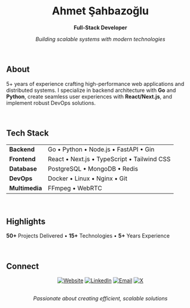 <div align="center">

# Ahmet Şahbazoğlu
**Full-Stack Developer**

*Building scalable systems with modern technologies*

<br/>

</div>

## About

5+ years of experience crafting high-performance web applications and distributed systems. I specialize in backend architecture with **Go** and **Python**, create seamless user experiences with **React/Next.js**, and implement robust DevOps solutions.

<br/>

## Tech Stack

<table>
<tr>
<td><strong>Backend</strong></td>
<td>Go • Python • Node.js • FastAPI • Gin</td>
</tr>
<tr>
<td><strong>Frontend</strong></td>
<td>React • Next.js • TypeScript • Tailwind CSS</td>
</tr>
<tr>
<td><strong>Database</strong></td>
<td>PostgreSQL • MongoDB • Redis</td>
</tr>
<tr>
<td><strong>DevOps</strong></td>
<td>Docker • Linux • Nginx • Git</td>
</tr>
<tr>
<td><strong>Multimedia</strong></td>
<td>FFmpeg • WebRTC</td>
</tr>
</table>

<br/>

## Highlights

**50+** Projects Delivered • **15+** Technologies • **5+** Years Experience

<br/>

## Connect

<div align="center">

[![Website](https://img.shields.io/badge/velyo.xyz-000000?style=for-the-badge&logo=globe&logoColor=white)](https://www.velyo.xyz)
[![LinkedIn](https://img.shields.io/badge/LinkedIn-0A66C2?style=for-the-badge&logo=linkedin&logoColor=white)](https://linkedin.com/in/ahmet-şahbazoğlu)
[![Email](https://img.shields.io/badge/Email-EA4335?style=for-the-badge&logo=gmail&logoColor=white)](mailto:ahmetshbz1@outlook.com)
[![X](https://img.shields.io/badge/X-000000?style=for-the-badge&logo=x&logoColor=white)](https://twitter.com/Ahmetshbzz)

</div>

<br/>

<div align="center">
<i>Passionate about creating efficient, scalable solutions</i>
</div>
